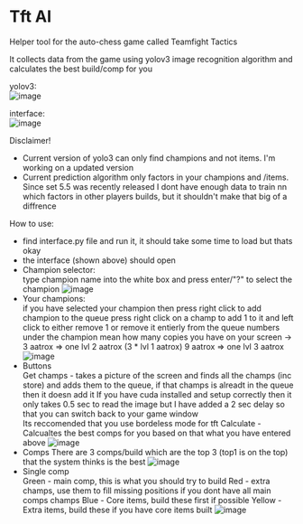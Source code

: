 # Tft AI
Helper tool for the auto-chess game called Teamfight Tactics

It collects data from the game using yolov3 image recognition algorithm and calculates the best build/comp for you

yolov3:  
![image](https://user-images.githubusercontent.com/73612140/126772272-b9dc5cd7-b159-45b4-bb9f-dc4f6b57484b.png)

interface:  
![image](https://user-images.githubusercontent.com/73612140/126773738-16dcb206-ec9c-47a3-85af-f0f548b9b953.png)


Disclaimer!  
* Current version of yolo3 can only find champions and not items. I'm working on a updated version
* Current prediction algorithm only factors in your champions and /items. Since set 5.5 was recently released I dont have enough data to train nn which factors in other players builds, but it shouldn't make that big of a diffrence

How to use:  
* find interface.py file and run it, it should take some time to load but thats okay
* the interface (shown above) should open
* Champion selector:  
type champion name into the white box and press enter/"?" to select the champion
![image](https://user-images.githubusercontent.com/73612140/126774890-9a789ff5-4cc2-49a1-a13a-daf16cdbfe80.png)
* Your champions:  
if you have selected your champion then press right click to add champion to the queue
press right click on a champ to add 1 to it and left click to either remove 1 or remove it entierly from the queue
numbers under the champion mean how many copies you have on your screen -> 3 aatrox => one lvl 2 aatrox (3 * lvl 1 aatrox)
9 aatrox => one lvl 3 aatrox
![image](https://user-images.githubusercontent.com/73612140/126775054-c7ab69e7-6afd-453f-9143-ac49955dc7cc.png)
* Buttons  
Get champs - takes a picture of the screen and finds all the champs (inc store) and adds them to the queue, if that champs is alreadt in the queue then it doesn add it
If you have cuda installed and setup correctly then it only takes 0.5 sec to read the image but I have added a 2 sec delay so that you can switch back to your game window  
Its reccomended that you use bordeless mode for tft
Calculate - Calcualtes the best comps for you based on that what you have entered above
![image](https://user-images.githubusercontent.com/73612140/126775348-a11e9357-1e39-48a7-875b-609bf79f8491.png)
* Comps
There are 3 comps/build which are the top 3 (top1 is on the top) that the system thinks is the best
![image](https://user-images.githubusercontent.com/73612140/126775723-0be58f98-e942-4ff8-8160-840a66db540b.png)
* Single comp  
Green - main comp, this is what you should try to build
Red - extra champs, use them to fill missing positions if you dont have all main comps champs
Blue - Core items, build these first if possible
Yellow - Extra items, build these if you have core items built
![image](https://user-images.githubusercontent.com/73612140/126776222-8e16ea9b-8f35-48ef-918f-53a5cd93b7f2.png)





